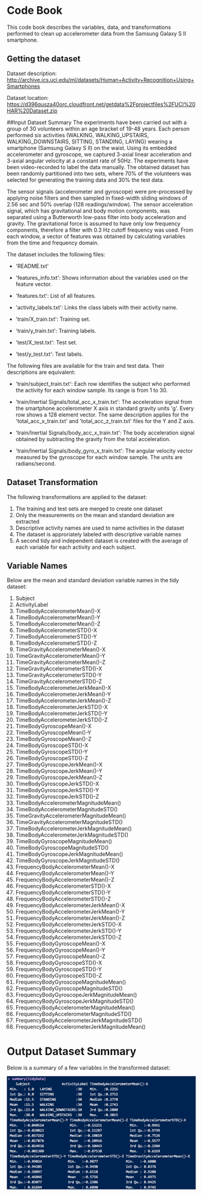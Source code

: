 # Code Book

This code book describes the variables, data, and transformations performed to clean up accelerometer data from the Samsung Galaxy S II smartphone.

## <a name="getDataset">Getting the dataset</a>
Dataset description: http://archive.ics.uci.edu/ml/datasets/Human+Activity+Recognition+Using+Smartphones

Dataset location: https://d396qusza40orc.cloudfront.net/getdata%2Fprojectfiles%2FUCI%20HAR%20Dataset.zip 

##Input  Dataset Summary
The experiments have been carried out with a group of 30 volunteers within an age bracket of 19-48 years. Each person performed six activities (WALKING, WALKING_UPSTAIRS, WALKING_DOWNSTAIRS, SITTING, STANDING, LAYING) wearing a smartphone (Samsung Galaxy S II) on the waist. Using its embedded accelerometer and gyroscope, we captured 3-axial linear acceleration and 3-axial angular velocity at a constant rate of 50Hz. The experiments have been video-recorded to label the data manually. The obtained dataset has been randomly partitioned into two sets, where 70% of the volunteers was selected for generating the training data and 30% the test data. 

The sensor signals (accelerometer and gyroscope) were pre-processed by applying noise filters and then sampled in fixed-width sliding windows of 2.56 sec and 50% overlap (128 readings/window). The sensor acceleration signal, which has gravitational and body motion components, was separated using a Butterworth low-pass filter into body acceleration and gravity. The gravitational force is assumed to have only low frequency components, therefore a filter with 0.3 Hz cutoff frequency was used. From each window, a vector of features was obtained by calculating variables from the time and frequency domain. 

The dataset includes the following files:

- 'README.txt'

- 'features_info.txt': Shows information about the variables used on the feature vector.

- 'features.txt': List of all features.

- 'activity_labels.txt': Links the class labels with their activity name.

- 'train/X_train.txt': Training set.

- 'train/y_train.txt': Training labels.

- 'test/X_test.txt': Test set.

- 'test/y_test.txt': Test labels.
 
The following files are available for the train and test data. Their descriptions are equivalent: 

- 'train/subject_train.txt': Each row identifies the subject who performed the activity for each window sample. Its range is from 1 to 30. 

- 'train/Inertial Signals/total_acc_x_train.txt': The acceleration signal from the smartphone accelerometer X axis in standard gravity units 'g'. Every row shows a 128 element vector. The same description applies for the 'total_acc_x_train.txt' and 'total_acc_z_train.txt' files for the Y and Z axis. 

- 'train/Inertial Signals/body_acc_x_train.txt': The body acceleration signal obtained by subtracting the gravity from the total acceleration. 

- 'train/Inertial Signals/body_gyro_x_train.txt': The angular velocity vector measured by the gyroscope for each window sample. The units are radians/second. 
 
## Dataset Transformation
The following transformations are applied to the dataset:

1. The training and test sets are merged to create one dataset
2. Only the measurements on the mean and standard deviation are extracted
3. Descriptive activity names are used to name activities in the dataset
4. The dataset is approriately labeled with descriptive variable names
5. A second tidy and independent dataset is created with the average of each variable for each activity and each subject.

## Variable Names
Below are the mean and standard deviation variable names in the tidy dataset:

1. Subject
2. ActivityLabel                  
3. TimeBodyAccelerometerMean()-X                 
4. TimeBodyAccelerometerMean()-Y                
5. TimeBodyAccelerometerMean()-Z                 
6. TimeBodyAccelerometerSTD()-X                 
7. TimeBodyAccelerometerSTD()-Y                  
8. TimeBodyAccelerometerSTD()-Z                 
9. TimeGravityAccelerometerMean()-X              
10. TimeGravityAccelerometerMean()-Y             
11. TimeGravityAccelerometerMean()-Z              
12. TimeGravityAccelerometerSTD()-X              
13. TimeGravityAccelerometerSTD()-Y               
14. TimeGravityAccelerometerSTD()-Z              
15. TimeBodyAccelerometerJerkMean()-X             
16. TimeBodyAccelerometerJerkMean()-Y            
17. TimeBodyAccelerometerJerkMean()-Z             
18. TimeBodyAccelerometerJerkSTD()-X             
19. TimeBodyAccelerometerJerkSTD()-Y              
20. TimeBodyAccelerometerJerkSTD()-Z             
21. TimeBodyGyroscopeMean()-X                     
22. TimeBodyGyroscopeMean()-Y                    
23. TimeBodyGyroscopeMean()-Z                     
24. TimeBodyGyroscopeSTD()-X                     
25. TimeBodyGyroscopeSTD()-Y                      
26. TimeBodyGyroscopeSTD()-Z                     
27. TimeBodyGyroscopeJerkMean()-X                 
28. TimeBodyGyroscopeJerkMean()-Y                
29. TimeBodyGyroscopeJerkMean()-Z                 
30. TimeBodyGyroscopeJerkSTD()-X                 
31. TimeBodyGyroscopeJerkSTD()-Y                  
32. TimeBodyGyroscopeJerkSTD()-Z                 
33. TimeBodyAccelerometerMagnitudeMean()          
34. TimeBodyAccelerometerMagnitudeSTD()          
35. TimeGravityAccelerometerMagnitudeMean()       
36. TimeGravityAccelerometerMagnitudeSTD()       
37. TimeBodyAccelerometerJerkMagnitudeMean()      
38. TimeBodyAccelerometerJerkMagnitudeSTD()     
39. TimeBodyGyroscopeMagnitudeMean()              
40. TimeBodyGyroscopeMagnitudeSTD()          
41. TimeBodyGyroscopeJerkMagnitudeMean()          
42. TimeBodyGyroscopeJerkMagnitudeSTD()          
43. FrequencyBodyAccelerometerMean()-X            
44. FrequencyBodyAccelerometerMean()-Y           
45. FrequencyBodyAccelerometerMean()-Z            
46. FrequencyBodyAccelerometerSTD()-X            
47. FrequencyBodyAccelerometerSTD()-Y             
48. FrequencyBodyAccelerometerSTD()-Z            
49. FrequencyBodyAccelerometerJerkMean()-X        
50. FrequencyBodyAccelerometerJerkMean()-Y       
51. FrequencyBodyAccelerometerJerkMean()-Z        
52. FrequencyBodyAccelerometerJerkSTD()-X        
53. FrequencyBodyAccelerometerJerkSTD()-Y         
54. FrequencyBodyAccelerometerJerkSTD()-Z        
55. FrequencyBodyGyroscopeMean()-X                
56. FrequencyBodyGyroscopeMean()-Y               
57. FrequencyBodyGyroscopeMean()-Z                
58. FrequencyBodyGyroscopeSTD()-X                
59. FrequencyBodyGyroscopeSTD()-Y                 
60. FrequencyBodyGyroscopeSTD()-Z      
61. FrequencyBodyGyroscopeMagnitudeMean()         
62. FrequencyBodyGyroscopeMagnitudeSTD()         
63. FrequencyBodyGyroscopeJerkMagnitudeMean()     
64. FrequencyBodyGyroscopeJerkMagnitudeSTD() 
65. FrequencyBodyAccelerometerMagnitudeMean()     
66. FrequencyBodyAccelerometerMagnitudeSTD()
67. FrequencyBodyAccelerometerJerkMagnitudeSTD()
68. FrequencyBodyAccelerometerJerkMagnitudeMean()
 

# Output Dataset Summary
Below is a summary of a few variables in the transformed dataset:

![Variables Summary](/OutputSummary.jpg)

